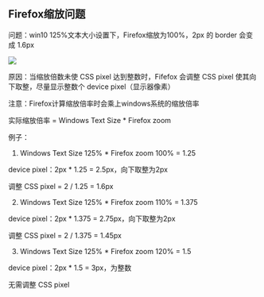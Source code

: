 ## Firefox缩放问题

问题：win10 125%文本大小设置下，Firefox缩放为100%，2px 的 border 会变成 1.6px

![](C:\zimomo\Notes\兼容性\picture\firefox_zoom.JPG)

原因：当缩放倍数未使 CSS pixel 达到整数时，Fifefox 会调整 CSS pixel 使其向下取整，尽量显示整数个 device pixel（显示器像素）

注意：Firefox计算缩放倍率时会乘上windows系统的缩放倍率

实际缩放倍率  =  Windows Text Size  *  Firefox zoom

例子：

1.  Windows Text Size 125%  *  Firefox zoom 100% = 1.25

   device pixel：2px * 1.25 = 2.5px，向下取整为2px

   调整 CSS pixel = 2 / 1.25 = 1.6px

   

2.  Windows Text Size 125%  *  Firefox zoom 110% = 1.375

   device pixel：2px * 1.375 = 2.75px，向下取整为2px

   调整 CSS pixel = 2 / 1.375 = 1.45px

   

3.  Windows Text Size 125%  *  Firefox zoom 120% = 1.5

   device pixel：2px * 1.5 = 3px，为整数

   无需调整 CSS pixel
